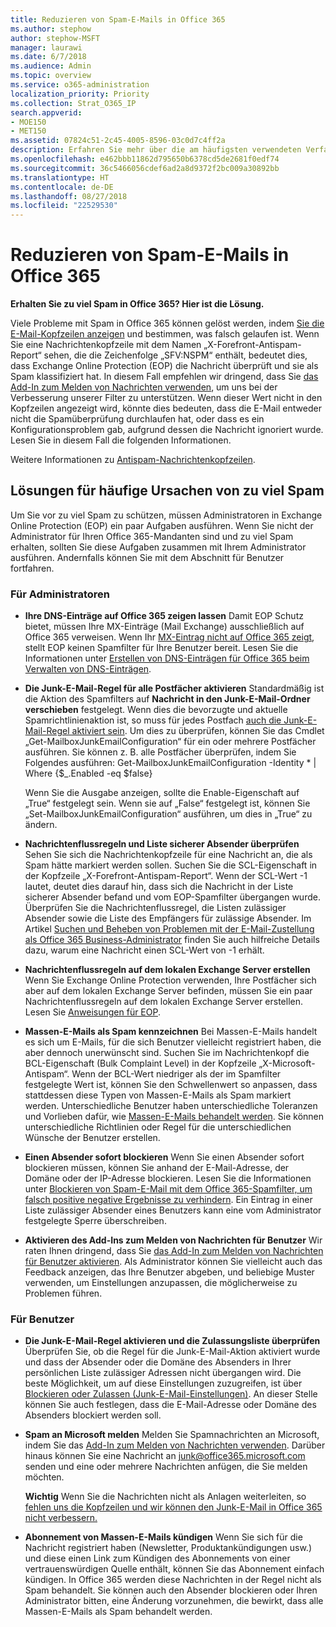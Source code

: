 ```yaml
---
title: Reduzieren von Spam-E-Mails in Office 365
ms.author: stephow
author: stephow-MSFT
manager: laurawi
ms.date: 6/7/2018
ms.audience: Admin
ms.topic: overview
ms.service: o365-administration
localization_priority: Priority
ms.collection: Strat_O365_IP
search.appverid:
- MOE150
- MET150
ms.assetid: 07824c51-2c45-4005-8596-03c0d7c4ff2a
description: Erfahren Sie mehr über die am häufigsten verwendeten Verfahren zur Reduzierung von Spam und Junk-E-Mails in Office 365.
ms.openlocfilehash: e462bbb11862d795650b6378cd5de2681f0edf74
ms.sourcegitcommit: 36c5466056cdef6ad2a8d9372f2bc009a30892bb
ms.translationtype: HT
ms.contentlocale: de-DE
ms.lasthandoff: 08/27/2018
ms.locfileid: "22529530"
---
```

# <a name="how-to-reduce-spam-email-in-office-365"></a>Reduzieren von Spam-E-Mails in Office 365

 **Erhalten Sie zu viel Spam in Office 365? Hier ist die Lösung.**
  
Viele Probleme mit Spam in Office 365 können gelöst werden, indem [Sie die E-Mail-Kopfzeilen anzeigen](https://support.office.com/article/cd039382-dc6e-4264-ac74-c048563d212c) und bestimmen, was falsch gelaufen ist. Wenn Sie eine Nachrichtenkopfzeile mit dem Namen „X-Forefront-Antispam-Report“ sehen, die die Zeichenfolge „SFV:NSPM“ enthält, bedeutet dies, dass Exchange Online Protection (EOP) die Nachricht überprüft und sie als Spam klassifiziert hat. In diesem Fall empfehlen wir dringend, dass Sie [das Add-In zum Melden von Nachrichten verwenden](https://support.office.com/article/b5caa9f1-cdf3-4443-af8c-ff724ea719d2), um uns bei der Verbesserung unserer Filter zu unterstützen. Wenn dieser Wert nicht in den Kopfzeilen angezeigt wird, könnte dies bedeuten, dass die E-Mail entweder nicht die Spamüberprüfung durchlaufen hat, oder dass es ein Konfigurationsproblem gab, aufgrund dessen die Nachricht ignoriert wurde. Lesen Sie in diesem Fall die folgenden Informationen. 
  
Weitere Informationen zu [Antispam-Nachrichtenkopfzeilen](https://technet.microsoft.com/library/dn205071%28v=exchg.150%29.aspx).
  
## <a name="solutions-to-common-causes-of-getting-too-much-spam"></a>Lösungen für häufige Ursachen von zu viel Spam

Um Sie vor zu viel Spam zu schützen, müssen Administratoren in Exchange Online Protection (EOP) ein paar Aufgaben ausführen. Wenn Sie nicht der Administrator für Ihren Office 365-Mandanten sind und zu viel Spam erhalten, sollten Sie diese Aufgaben zusammen mit Ihrem Administrator ausführen. Andernfalls können Sie mit dem Abschnitt für Benutzer fortfahren.
  
### <a name="for-admins"></a>Für Administratoren

- **Ihre DNS-Einträge auf Office 365 zeigen lassen** Damit EOP Schutz bietet, müssen Ihre MX-Einträge (Mail Exchange) ausschließlich auf Office 365 verweisen. Wenn Ihr [MX-Eintrag nicht auf Office 365 zeigt](https://blogs.msdn.microsoft.com/tzink/2017/12/28/if-you-use-office-365-but-your-mx-record-doesnt-point-to-office-you-may-want-to-close-down-your-security-settings/), stellt EOP keinen Spamfilter für Ihre Benutzer bereit. Lesen Sie die Informationen unter [Erstellen von DNS-Einträgen für Office 365 beim Verwalten von DNS-Einträgen](https://support.office.com/article/b0f3fdca-8a80-4e8e-9ef3-61e8a2a9ab23).
    
- **Die Junk-E-Mail-Regel für alle Postfächer aktivieren** Standardmäßig ist die Aktion des Spamfilters auf **Nachricht in den Junk-E-Mail-Ordner verschieben** festgelegt. Wenn dies die bevorzugte und aktuelle Spamrichtlinienaktion ist, so muss für jedes Postfach [auch die Junk-E-Mail-Regel aktiviert sein](https://blogs.msdn.microsoft.com/tzink/2017/12/14/making-sure-your-junk-email-filtering-is-enabled-in-office-365/). Um dies zu überprüfen, können Sie das Cmdlet „Get-MailboxJunkEmailConfiguration“ für ein oder mehrere Postfächer ausführen. Sie können z. B. alle Postfächer überprüfen, indem Sie Folgendes ausführen: Get-MailboxJunkEmailConfiguration -Identity \* | Where {$_.Enabled -eq $false}
    
    Wenn Sie die Ausgabe anzeigen, sollte die Enable-Eigenschaft auf „True“ festgelegt sein. Wenn sie auf „False“ festgelegt ist, können Sie „Set-MailboxJunkEmailConfiguration“ ausführen, um dies in „True“ zu ändern.
    
- **Nachrichtenflussregeln und Liste sicherer Absender überprüfen** Sehen Sie sich die Nachrichtenkopfzeile für eine Nachricht an, die als Spam hätte markiert werden sollen. Suchen Sie die SCL-Eigenschaft in der Kopfzeile „X-Forefront-Antispam-Report“. Wenn der SCL-Wert -1 lautet, deutet dies darauf hin, dass sich die Nachricht in der Liste sicherer Absender befand und vom EOP-Spamfilter übergangen wurde. Überprüfen Sie die Nachrichtenflussregel, die Listen zulässiger Absender sowie die Liste des Empfängers für zulässige Absender. Im Artikel [Suchen und Beheben von Problemen mit der E-Mail-Zustellung als Office 365 Business-Administrator](https://support.office.com/article/e7758b99-1896-41db-bf39-51e2dba21de6) finden Sie auch hilfreiche Details dazu, warum eine Nachricht einen SCL-Wert von -1 erhält. 
    
- **Nachrichtenflussregeln auf dem lokalen Exchange Server erstellen** Wenn Sie Exchange Online Protection verwenden, Ihre Postfächer sich aber auf dem lokalen Exchange Server befinden, müssen Sie ein paar Nachrichtenflussregeln auf dem lokalen Exchange Server erstellen. Lesen Sie [Anweisungen für EOP](https://technet.microsoft.com/library/ms.exch.eac.EditAntispamPolicy_SpamAction%28EXCHG.150%29.aspx?v=15.20.548.14&amp;l=1&amp;s=BPOS_S_E15_0).
    
- **Massen-E-Mails als Spam kennzeichnen** Bei Massen-E-Mails handelt es sich um E-Mails, für die sich Benutzer vielleicht registriert haben, die aber dennoch unerwünscht sind. Suchen Sie im Nachrichtenkopf die BCL-Eigenschaft (Bulk Complaint Level) in der Kopfzeile „X-Microsoft-Antispam“. Wenn der BCL-Wert niedriger als der im Spamfilter festgelegte Wert ist, können Sie den Schwellenwert so anpassen, dass stattdessen diese Typen von Massen-E-Mails als Spam markiert werden. Unterschiedliche Benutzer haben unterschiedliche Toleranzen und Vorlieben dafür, wie [Massen-E-Mails behandelt werden](https://blogs.msdn.microsoft.com/tzink/2014/08/25/different-levels-of-bulk-mail-filtering-in-office-365/). Sie können unterschiedliche Richtlinien oder Regel für die unterschiedlichen Wünsche der Benutzer erstellen. 
    
- **Einen Absender sofort blockieren** Wenn Sie einen Absender sofort blockieren müssen, können Sie anhand der E-Mail-Adresse, der Domäne oder der IP-Adresse blockieren. Lesen Sie die Informationen unter [Blockieren von Spam-E-Mail mit dem Office 365-Spamfilter, um falsch positive negative Ergebnisse zu verhindern](block-email-spam-to-prevent-false-negatives.md). Ein Eintrag in einer Liste zulässiger Absender eines Benutzers kann eine vom Administrator festgelegte Sperre überschreiben.
    
- **Aktivieren des Add-Ins zum Melden von Nachrichten für Benutzer** Wir raten Ihnen dringend, dass Sie [das Add-In zum Melden von Nachrichten für Benutzer aktivieren](enable-the-report-message-add-in.md). Als Administrator können Sie vielleicht auch das Feedback anzeigen, das Ihre Benutzer abgeben, und beliebige Muster verwenden, um Einstellungen anzupassen, die möglicherweise zu Problemen führen.
    
### <a name="for-users"></a>Für Benutzer

- **Die Junk-E-Mail-Regel aktivieren und die Zulassungsliste überprüfen** Überprüfen Sie, ob die Regel für die Junk-E-Mail-Aktion aktiviert wurde und dass der Absender oder die Domäne des Absenders in Ihrer persönlichen Liste zulässiger Adressen nicht übergangen wird. Die beste Möglichkeit, um auf diese Einstellungen zuzugreifen, ist über [Blockieren oder Zulassen (Junk-E-Mail-Einstellungen)](https://support.office.com/article/48c9f6f7-2309-4f95-9a4d-de987e880e46). An dieser Stelle können Sie auch festlegen, dass die E-Mail-Adresse oder Domäne des Absenders blockiert werden soll.
    
- **Spam an Microsoft melden** Melden Sie Spamnachrichten an Microsoft, indem Sie das [Add-In zum Melden von Nachrichten verwenden](https://support.office.com/article/b5caa9f1-cdf3-4443-af8c-ff724ea719d2). Darüber hinaus können Sie eine Nachricht an junk@office365.microsoft.com senden und eine oder mehrere Nachrichten anfügen, die Sie melden möchten.
    
    **Wichtig** Wenn Sie die Nachrichten nicht als Anlagen weiterleiten, so [fehlen uns die Kopfzeilen und wir können den Junk-E-Mail in Office 365 nicht verbessern.](https://blogs.msdn.microsoft.com/tzink/2017/11/30/when-creating-support-tickets-about-spam-be-sure-to-include-message-headers/) 
    
- **Abonnement von Massen-E-Mails kündigen** Wenn Sie sich für die Nachricht registriert haben (Newsletter, Produktankündigungen usw.) und diese einen Link zum Kündigen des Abonnements von einer vertrauenswürdigen Quelle enthält, können Sie das Abonnement einfach kündigen. In Office 365 werden diese Nachrichten in der Regel nicht als Spam behandelt. Sie können auch den Absender blockieren oder Ihren Administrator bitten, eine Änderung vorzunehmen, die bewirkt, dass alle Massen-E-Mails als Spam behandelt werden. 
    

